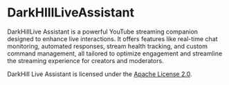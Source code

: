 # DarkHIllLiveAssistant

DarkHillLive Assistant is a powerful YouTube streaming companion designed to enhance live interactions. It offers features like real-time chat monitoring, automated responses, stream health tracking, and custom command management, all tailored to optimize engagement and streamline the streaming experience for creators and moderators.

DarkHill Live Assistant is licensed under the [Apache License 2.0](LICENSE).
